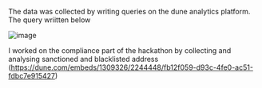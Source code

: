 The data was collected by writing queries on the dune analytics platform.
The query wriitten below

![image](https://user-images.githubusercontent.com/101065854/192803087-e293654f-7771-4e50-b947-2075c20d76b5.png)

I worked on the compliance part of the hackathon by collecting and analysing sanctioned and blacklisted address 
(https://dune.com/embeds/1309326/2244448/fb12f059-d93c-4fe0-ac51-fdbc7e915427)
